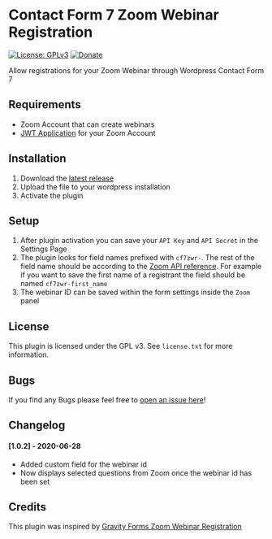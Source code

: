 # Contact Form 7 Zoom Webinar Registration

[![License: GPLv3](https://img.shields.io/badge/License-GPLv3-blue.svg)](https://www.gnu.org/licenses/gpl-3.0)
[![Donate](https://img.shields.io/badge/Donate-PayPal-green.svg)](https://www.paypal.me/ualgan)

Allow registrations for your Zoom Webinar through Wordpress Contact Form 7

## Requirements

- Zoom Account that can create webinars
- [JWT Application](https://marketplace.zoom.us/develop/create) for your Zoom Account

## Installation

1. Download the [latest release](https://github.com/usame-algan/cf7-zoom-webinar-registration/releases/latest)
2. Upload the file to your wordpress installation
3. Activate the plugin

## Setup

1. After plugin activation you can save your `API Key` and `API Secret` in the Settings Page
2. The plugin looks for field names prefixed with `cf7zwr-`. The rest of the field name should be according to the [Zoom API reference](https://marketplace.zoom.us/docs/api-reference/zoom-api/webinars/webinarregistrantcreate). For example if you want to save the first name of a registrant the field should be named `cf7zwr-first_name`
3. The webinar ID can be saved within the form settings inside the `Zoom` panel

## License

This plugin is licensed under the GPL v3. See `license.txt` for more information.

## Bugs

If you find any Bugs please feel free to [open an issue here](https://github.com/usame-algan/cf7-zoom-webinar-registration/issues)!

## Changelog

#### [1.0.2] - 2020-06-28
- Added custom field for the webinar id
- Now displays selected questions from Zoom once the webinar id has been set

## Credits

This plugin was inspired by [Gravity Forms Zoom Webinar Registration](https://github.com/michaelbourne/gravity-forms-zoom-webinar-registration)
